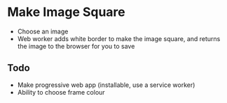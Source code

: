 # Make Image Square
- Choose an image
- Web worker adds white border to make the image square, and returns the image to the browser for you to save


## Todo
- Make progressive web app (installable, use a service worker)
- Ability to choose frame colour
